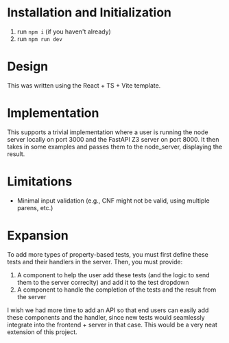 # Installation and Initialization

1. run `npm i` (if you haven't already)
2. run `npm run dev`

# Design

This was written using the React + TS + Vite template.

# Implementation

This supports a trivial implementation where a user is running the node server locally on port 3000 and the FastAPI Z3 server on port 8000. It then takes in some examples and passes them to the node_server, displaying the result.

# Limitations

- Minimal input validation (e.g., CNF might not be valid, using multiple parens, etc.)

# Expansion

To add more types of property-based tests, you must first define these tests and their handlers in the server. Then, you must provide:

1. A component to help the user add these tests (and the logic to send them to the server correclty) and add it to the test dropdown
2. A component to handle the completion of the tests and the result from the server

I wish we had more time to add an API so that end users can easily add these components and the handler, since new tests would seamlessly integrate into the frontend + server in that case. This would be a very neat extension of this project.
